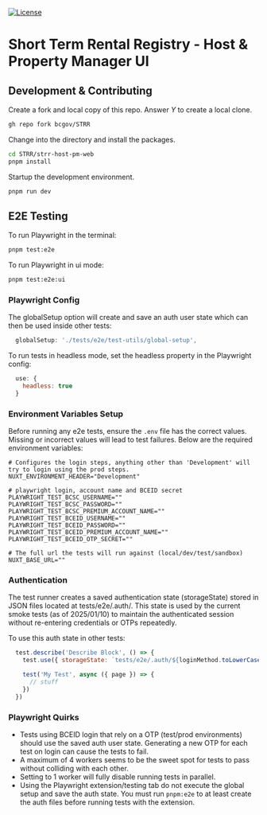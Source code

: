 [![License](https://img.shields.io/badge/License-BSD%203%20Clause-blue.svg)](LICENSE)

# Short Term Rental Registry - Host & Property Manager UI

## Development & Contributing

Create a fork and local copy of this repo. Answer _Y_ to create a local clone.
```bash
gh repo fork bcgov/STRR
```

Change into the directory and install the packages.
```bash
cd STRR/strr-host-pm-web
pnpm install
```

Startup the development environment.
```bash
pnpm run dev
```

## E2E Testing

To run Playwright in the terminal:
```bash
pnpm test:e2e
```

To run Playwright in ui mode:
```bash
pnpm test:e2e:ui
```

### Playwright Config

The globalSetup option will create and save an auth user state which can then be used inside other tests:
```js
  globalSetup: './tests/e2e/test-utils/global-setup',
```

To run tests in headless mode, set the headless property in the Playwright config:
```js
  use: {
    headless: true
  }
```

### Environment Variables Setup

Before running any e2e tests, ensure the `.env` file has the correct values. Missing or incorrect values will lead to test failures. Below are the required environment variables:

```
# Configures the login steps, anything other than 'Development' will try to login using the prod steps.
NUXT_ENVIRONMENT_HEADER="Development"

# playwright login, account name and BCEID secret
PLAYWRIGHT_TEST_BCSC_USERNAME=""
PLAYWRIGHT_TEST_BCSC_PASSWORD=""
PLAYWRIGHT_TEST_BCSC_PREMIUM_ACCOUNT_NAME=""
PLAYWRIGHT_TEST_BCEID_USERNAME=""
PLAYWRIGHT_TEST_BCEID_PASSWORD=""
PLAYWRIGHT_TEST_BCEID_PREMIUM_ACCOUNT_NAME=""
PLAYWRIGHT_TEST_BCEID_OTP_SECRET=""

# The full url the tests will run against (local/dev/test/sandbox)
NUXT_BASE_URL=""
```

### Authentication

The test runner creates a saved authentication state (storageState) stored in JSON files located at tests/e2e/.auth/. This state is used by the current smoke tests (as of 2025/01/10) to maintain the authenticated session without re-entering credentials or OTPs repeatedly.

To use this auth state in other tests:
```js
  test.describe('Describe Block', () => {
    test.use({ storageState: `tests/e2e/.auth/${loginMethod.toLowerCase()}-user.json` })

    test('My Test', async ({ page }) => {
      // stuff
    })
  })
```

### Playwright Quirks

- Tests using BCEID login that rely on a OTP (test/prod environments) should use the saved auth user state. Generating a new OTP for each test on login can cause the tests to fail.
- A maximum of 4 workers seems to be the sweet spot for tests to pass without colliding with each other.
- Setting to 1 worker will fully disable running tests in parallel.
- Using the Playwright extension/testing tab do not execute the global setup and save the auth state. You must run `pnpm:e2e` to at least create the auth files before running tests with the extension.
